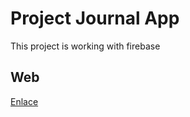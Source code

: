 # Project Journal App

This project is working with firebase

## Web
[Enlace](https://journalappggenovez.netlify.app)

